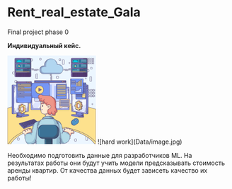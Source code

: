 # Rent_real_estate_Gala
Final project phase 0

**Индивидуальный кейс.**

<img src="Data/image.jpg" alt="Аналитики они такие =)" width="200px">
![hard work](Data/image.jpg)



Необходимо подготовить данные для разработчиков ML. На результатах работы они будут учить модели предсказывать стоимость аренды квартир.
От качества данных будет зависеть качество их работы!


